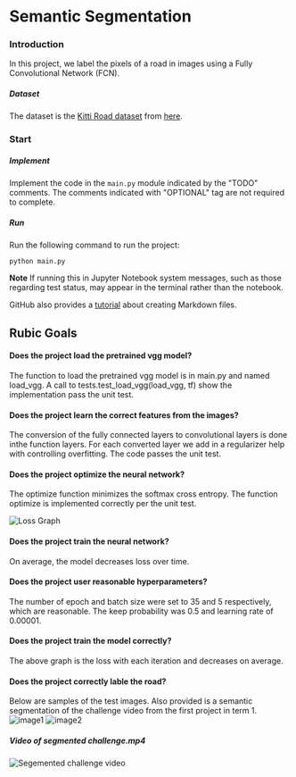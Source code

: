 # Semantic Segmentation
### Introduction
In this project, we label the pixels of a road in images using a Fully Convolutional Network (FCN).

##### Dataset
The dataset is the [Kitti Road dataset](http://www.cvlibs.net/datasets/kitti/eval_road.php) from [here](http://www.cvlibs.net/download.php?file=data_road.zip).  

### Start
##### Implement
Implement the code in the `main.py` module indicated by the "TODO" comments.
The comments indicated with "OPTIONAL" tag are not required to complete.
##### Run
Run the following command to run the project:
```
python main.py
```
**Note** If running this in Jupyter Notebook system messages, such as those regarding test status, may appear in the terminal rather than the notebook.


GitHub also provides a [tutorial](https://guides.github.com/features/mastering-markdown/) about creating Markdown files.

## Rubic Goals
#### Does the project load the pretrained vgg model?
The function to load the pretrained vgg model is in main.py and named load_vgg. A call to tests.test_load_vgg(load_vgg, tf) show the implementation pass the unit test.


#### Does the project learn the correct features from the images?
The conversion of the fully connected layers to convolutional layers is done inthe function layers. For each converted layer we add in a regularizer help with controlling overfitting. The code passes the unit test.

#### Does the project optimize the neural network?
The optimize function minimizes the softmax cross entropy.  The function optimize is implemented correctly per the unit test.

![Loss Graph](./images/Loss.png)

#### Does the project train the neural network?
On average, the model decreases loss over time.

#### Does the project user reasonable hyperparameters?
The number of epoch and batch size were set to 35 and 5 respectively, which are reasonable. The keep probability was 0.5 and learning rate of 0.00001.

#### Does the project train the model correctly? 

The above graph is the loss with each iteration and decreases on average.

#### Does the project correctly lable the road?
Below are samples of the test images. Also provided is a semantic segmentation of the challenge video from the first project in term 1.
![image1](./images/um_000002.png)
![image2](./images/um_000078.png)

##### Video of segmented challenge.mp4

![Segemented challenge video](https://youtu.be/F3L1hvKH5nk)
